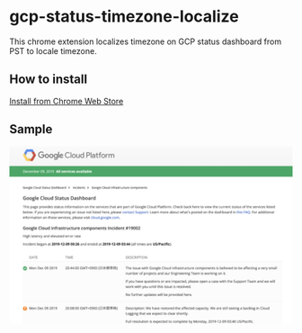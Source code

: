 # gcp-status-timezone-localize
This chrome extension localizes timezone on GCP status dashboard from PST to locale timezone.

## How to install
[Install from Chrome Web Store](https://chrome.google.com/webstore/detail/gcp-status-timezone-local/okmkiocbbifleaiajidnnjgclnfjaaem)

## Sample
![screenshot](https://github.com/omohayui/gcp-status-timezone-localize/raw/master/screenshot.png)
